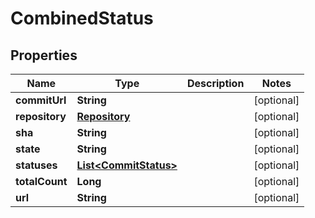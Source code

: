 
# CombinedStatus

## Properties
Name | Type | Description | Notes
------------ | ------------- | ------------- | -------------
**commitUrl** | **String** |  |  [optional]
**repository** | [**Repository**](Repository.md) |  |  [optional]
**sha** | **String** |  |  [optional]
**state** | **String** |  |  [optional]
**statuses** | [**List&lt;CommitStatus&gt;**](CommitStatus.md) |  |  [optional]
**totalCount** | **Long** |  |  [optional]
**url** | **String** |  |  [optional]



